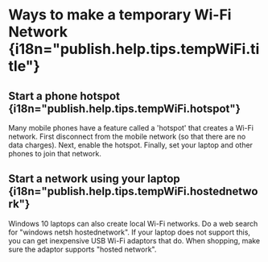 # Ways to make a temporary Wi-Fi Network {i18n="publish.help.tips.tempWiFi.title"}

## Start a phone hotspot {i18n="publish.help.tips.tempWiFi.hotspot"}

Many mobile phones have a feature called a 'hotspot' that creates a Wi-Fi network. First disconnect from the mobile network (so that there are no data charges). Next, enable the hotspot. Finally, set your laptop and other phones to join that network.

## Start a network using your laptop {i18n="publish.help.tips.tempWiFi.hostednetwork"}

Windows 10 laptops can also create local Wi-Fi networks. Do a web search for "windows netsh hostednetwork". If your laptop does not support this, you can get inexpensive USB Wi-Fi adaptors that do. When shopping, make sure the adaptor supports "hosted network".

